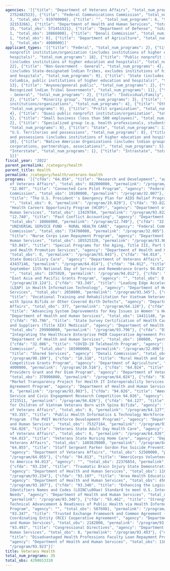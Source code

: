 ```yaml
---
agencies: '[{"title": "Department of Veterans Affairs", "total_num_programs": 8, "total_obs":
  2752482523}, {"title": "Federal Communications Commission", "total_num_programs":
  3, "total_obs": 919700000}, {"title": "", "total_num_programs": 6, "total_obs":
  32153266}, {"title": "Department of Health and Human Services", "total_num_programs":
  15, "total_obs": 571451521}, {"title": "Department of Defense", "total_num_programs":
  1, "total_obs": 10866000}, {"title": "Denali Commission", "total_num_programs":
  1, "total_obs": 0}, {"title": "Department of Agriculture", "total_num_programs":
  1, "total_obs": 4000000}]'
applicant_types: '[{"title": "Federal", "total_num_programs": 2}, {"title": "Private
  nonprofit institution/organization (includes institutions of higher education and
  hospitals)", "total_num_programs": 18}, {"title": "Public nonprofit institution/organization
  (includes institutions of higher education and hospitals)", "total_num_programs":
  22}, {"title": "Non-Government - General", "total_num_programs": 4}, {"title": "Local
  (includes State-designated lndian Tribes, excludes institutions of higher education
  and hospitals", "total_num_programs": 9}, {"title": "State (includes District of
  Columbia, public institutions of higher education and hospitals)", "total_num_programs":
  13}, {"title": "Anyone/general public", "total_num_programs": 2}, {"title": "Federally
  Recognized lndian Tribal Governments", "total_num_programs": 11}, {"title": "Government
  - General", "total_num_programs": 2}, {"title": "Individual/Family", "total_num_programs":
  2}, {"title": "Minority group", "total_num_programs": 3}, {"title": "Other private
  institutions/organizations", "total_num_programs": 4}, {"title": "Other public institution/organization",
  "total_num_programs": 9}, {"title": "Profit organization", "total_num_programs":
  4}, {"title": "Quasi-public nonprofit institution/organization", "total_num_programs":
  5}, {"title": "Small business (less than 500 employees)", "total_num_programs":
  2}, {"title": "Specialized group (e.g. health professionals, students, veterans)",
  "total_num_programs": 8}, {"title": "State", "total_num_programs": 11}, {"title":
  "U.S. Territories and possessions", "total_num_programs": 8}, {"title": "U.S. Territories
  and possessions (includes institutions of higher education and hospitals)", "total_num_programs":
  10}, {"title": "Native American Organizations (includes lndian groups, cooperatives,
  corporations, partnerships, associations)", "total_num_programs": 5}, {"title":
  "Interstate", "total_num_programs": 1}, {"title": "Intrastate", "total_num_programs":
  1}]'
fiscal_year: '2022'
parent_permalink: /category/health
parent_title: Health
permalink: /category/health/veterans-health
programs: '[{"cfda": "64.054", "title": "Research and Development", "agency": "Department
  of Veterans Affairs", "total_obs": 882000000, "permalink": "/program/64.054"}, {"cfda":
  "32.007", "title": "Connected Care Pilot Program", "agency": "Federal Communications
  Commission", "total_obs": 19100000, "permalink": "/program/32.007"}, {"cfda": "19.029",
  "title": "The U.S. President''s Emergency Plan for AIDS Relief Programs", "agency":
  "", "total_obs": 0, "permalink": "/program/19.029"}, {"cfda": "93.822", "title":
  "Health Careers Opportunity Program (HCOP)", "agency": "Department of Health and
  Human Services", "total_obs": 13429784, "permalink": "/program/93.822"}, {"cfda":
  "12.740", "title": "Past Conflict Accounting", "agency": "Department of Defense",
  "total_obs": 10866000, "permalink": "/program/12.740"}, {"cfda": "32.005", "title":
  "UNIVERSAL SERVICE FUND - RURAL HEALTH CARE", "agency": "Federal Communications
  Commission", "total_obs": 734700000, "permalink": "/program/32.005"}, {"cfda": "93.908",
  "title": "Nurse Corps Loan Repayment Program", "agency": "Department of Health and
  Human Services", "total_obs": 105525320, "permalink": "/program/93.908"}, {"cfda":
  "93.043", "title": "Special Programs for the Aging, Title III, Part D, Disease Prevention
  and Health Promotion Services", "agency": "Department of Health and Human Services",
  "total_obs": 0, "permalink": "/program/93.043"}, {"cfda": "64.014", "title": "Veterans
  State Domiciliary Care", "agency": "Department of Veterans Affairs", "total_obs":
  43437146, "permalink": "/program/64.014"}, {"cfda": "94.012", "title": "AmeriCorps
  September 11th National Day of Service and Remembrance Grants 94.012", "agency":
  "", "total_obs": 1975920, "permalink": "/program/94.012"}, {"cfda": "19.124", "title":
  "East Asia and Pacific Grants Program", "agency": "", "total_obs": 0, "permalink":
  "/program/19.124"}, {"cfda": "93.345", "title": "Leading Edge Acceleration Projects
  (LEAP) in Health Information Technology", "agency": "Department of Health and Human
  Services", "total_obs": 2050000, "permalink": "/program/93.345"}, {"cfda": "64.128",
  "title": "Vocational Training and Rehabilitation for Vietnam Veterans'' Children
  with Spina Bifida or Other Covered Birth Defects", "agency": "Department of Veterans
  Affairs", "total_obs": 377, "permalink": "/program/64.128"}, {"cfda": "93.088",
  "title": "Advancing System Improvements for Key Issues in Women''s Health", "agency":
  "Department of Health and Human Services", "total_obs": 14411148, "permalink": "/program/93.088"},
  {"cfda": "93.796", "title": "State Survey Certification of Health Care Providers
  and Suppliers (Title XIX) Medicaid", "agency": "Department of Health and Human Services",
  "total_obs": 299900000, "permalink": "/program/93.796"}, {"cfda": "93.691", "title":
  "Integrating the Healthcare Enterprise FHIR Cooperative Agreement Program", "agency":
  "Department of Health and Human Services", "total_obs": 100000, "permalink": "/program/93.691"},
  {"cfda": "32.006", "title": "COVID-19 Telehealth Program", "agency": "Federal Communications
  Commission", "total_obs": 165900000, "permalink": "/program/32.006"}, {"cfda": "90.199",
  "title": "Shared Services", "agency": "Denali Commission", "total_obs": 0, "permalink":
  "/program/90.199"}, {"cfda": "10.516", "title": "Rural Health and Safety Education
  Competitive Grants Program", "agency": "Department of Agriculture", "total_obs":
  4000000, "permalink": "/program/10.516"}, {"cfda": "64.024", "title": "VA Homeless
  Providers Grant and Per Diem Program", "agency": "Department of Veterans Affairs",
  "total_obs": 370906000, "permalink": "/program/64.024"}, {"cfda": "93.983", "title":
  "Market Transparency Project for Health IT Interoperability Services Cooperative
  Agreement Program", "agency": "Department of Health and Human Services", "total_obs":
  0, "permalink": "/program/93.983"}, {"cfda": "94.026", "title": "AmeriCorps National
  Service and Civic Engagement Research Competition 94.026", "agency": "", "total_obs":
  2723511, "permalink": "/program/94.026"}, {"cfda": "64.127", "title": "Monthly Allowance
  for Children of Vietnam Veterans Born with Spina Bifida", "agency": "Department
  of Veterans Affairs", "total_obs": 0, "permalink": "/program/64.127"}, {"cfda":
  "93.355", "title": "Public Health Informatics & Technology Workforce Development
  Program  (The PHIT Workforce Development Program)", "agency": "Department of Health
  and Human Services", "total_obs": 75327164, "permalink": "/program/93.355"}, {"cfda":
  "64.026", "title": "Veterans State Adult Day Health Care", "agency": "Department
  of Veterans Affairs", "total_obs": 0, "permalink": "/program/64.026"}, {"cfda":
  "64.015", "title": "Veterans State Nursing Home Care", "agency": "Department of
  Veterans Affairs", "total_obs": 1403639000, "permalink": "/program/64.015"}, {"cfda":
  "64.055", "title": "Staff Sergeant Parker Gordon Fox Suicide Prevention Grant Program",
  "agency": "Department of Veterans Affairs", "total_obs": 52500000, "permalink":
  "/program/64.055"}, {"cfda": "94.013", "title": "AmeriCorps Volunteers In Service
  to America 94.013", "agency": "", "total_obs": 22376854, "permalink": "/program/94.013"},
  {"cfda": "93.234", "title": "Traumatic Brain Injury State Demonstration Grant Program",
  "agency": "Department of Health and Human Services", "total_obs": 11887000, "permalink":
  "/program/93.234"}, {"cfda": "93.107", "title": "Area Health Education Centers",
  "agency": "Department of Health and Human Services", "total_obs": 45031165, "permalink":
  "/program/93.107"}, {"cfda": "93.346", "title": "Enhancing the Logical Observation
  Identifiers Names and Codes (LOINC\u00ae) Standard to meet U.S. Interoperability
  Needs", "agency": "Department of Health and Human Services", "total_obs": 500000,
  "permalink": "/program/93.346"}, {"cfda": "93.462", "title": "Strengthening the
  Technical Advancement & Readiness of Public Health via Health Information Exchange
  Program", "agency": "", "total_obs": 5076981, "permalink": "/program/93.462"}, {"cfda":
  "93.347", "title": "Trusted Exchange Framework and Common Agreement (TEFCA) Recognized
  Coordinating Entity (RCE) Cooperative Agreement", "agency": "Department of Health
  and Human Services", "total_obs": 2182000, "permalink": "/program/93.347"}, {"cfda":
  "93.493", "title": "Congressional Directives", "agency": "Department of Health and
  Human Services", "total_obs": 0, "permalink": "/program/93.493"}, {"cfda": "93.923",
  "title": "Disadvantaged Health Professions Faculty Loan Repayment Program (FLRP)",
  "agency": "Department of Health and Human Services", "total_obs": 1107940, "permalink":
  "/program/93.923"}]'
title: Veterans Health
total_num_programs: 35
total_obs: 4290653310
---
```

